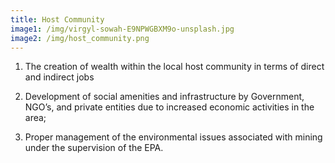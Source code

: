 ```yaml
---
title: Host Community
image1: /img/virgyl-sowah-E9NPWGBXM9o-unsplash.jpg
image2: /img/host_community.png
---
```

1. The creation of wealth within the local host community in terms of direct and indirect jobs

2. Development of social amenities and infrastructure by Government, NGO’s,
and private entities due to increased economic activities in the area;

3. Proper management of the environmental issues associated with
mining under the supervision of the EPA.
                